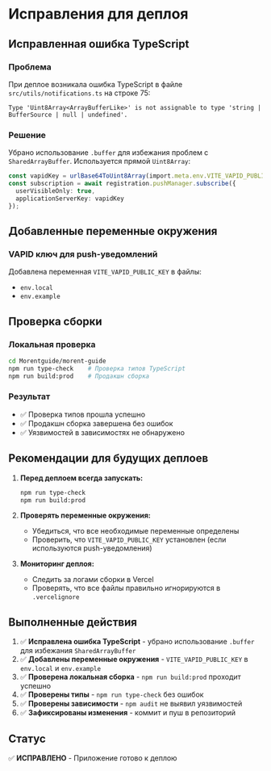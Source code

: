 # Исправления для деплоя

## Исправленная ошибка TypeScript

### Проблема
При деплое возникала ошибка TypeScript в файле `src/utils/notifications.ts` на строке 75:
```
Type 'Uint8Array<ArrayBufferLike>' is not assignable to type 'string | BufferSource | null | undefined'.
```

### Решение
Убрано использование `.buffer` для избежания проблем с `SharedArrayBuffer`. Используется прямой `Uint8Array`:

```typescript
const vapidKey = urlBase64ToUint8Array(import.meta.env.VITE_VAPID_PUBLIC_KEY || '');
const subscription = await registration.pushManager.subscribe({
  userVisibleOnly: true,
  applicationServerKey: vapidKey
});
```

## Добавленные переменные окружения

### VAPID ключ для push-уведомлений
Добавлена переменная `VITE_VAPID_PUBLIC_KEY` в файлы:
- `env.local`
- `env.example`

## Проверка сборки

### Локальная проверка
```bash
cd Morentguide/morent-guide
npm run type-check    # Проверка типов TypeScript
npm run build:prod    # Продакшн сборка
```

### Результат
- ✅ Проверка типов прошла успешно
- ✅ Продакшн сборка завершена без ошибок
- ✅ Уязвимостей в зависимостях не обнаружено

## Рекомендации для будущих деплоев

1. **Перед деплоем всегда запускать:**
   ```bash
   npm run type-check
   npm run build:prod
   ```

2. **Проверять переменные окружения:**
   - Убедиться, что все необходимые переменные определены
   - Проверить, что `VITE_VAPID_PUBLIC_KEY` установлен (если используются push-уведомления)

3. **Мониторинг деплоя:**
   - Следить за логами сборки в Vercel
   - Проверять, что все файлы правильно игнорируются в `.vercelignore`

## Выполненные действия

1. ✅ **Исправлена ошибка TypeScript** - убрано использование `.buffer` для избежания `SharedArrayBuffer`
2. ✅ **Добавлены переменные окружения** - `VITE_VAPID_PUBLIC_KEY` в `env.local` и `env.example`
3. ✅ **Проверена локальная сборка** - `npm run build:prod` проходит успешно
4. ✅ **Проверены типы** - `npm run type-check` без ошибок
5. ✅ **Проверены зависимости** - `npm audit` не выявил уязвимостей
6. ✅ **Зафиксированы изменения** - коммит и пуш в репозиторий

## Статус
✅ **ИСПРАВЛЕНО** - Приложение готово к деплою
